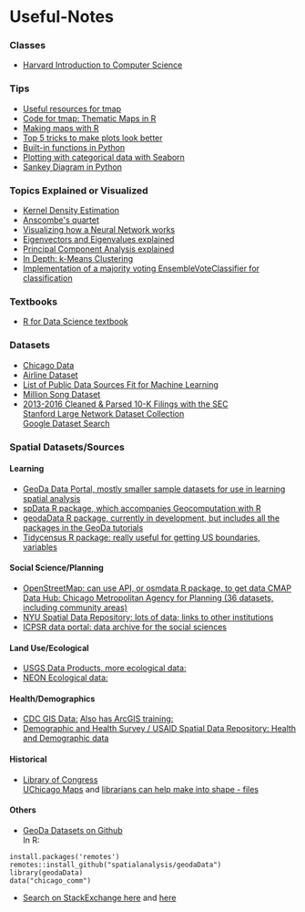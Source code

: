 # Useful-Notes

### Classes
 - [Harvard Introduction to Computer Science](https://online-learning.harvard.edu/course/cs50-introduction-computer-science?category[]=3&sort_by=date_added)

### Tips
 - [Useful resources for tmap](https://github.com/mtennekes/tmap/#reference)   
 - [Code for tmap: Thematic Maps in R](https://cran.r-project.org/web/packages/tmap/vignettes/tmap-JSS-code.html)    
 - [Making maps with R](https://geocompr.robinlovelace.net/adv-map.html)    
 - [Top 5 tricks to make plots look better](https://medium.com/@andykashyap/top-5-tricks-to-make-plots-look-better-9f6e687c1e08) 
 - [Built-in functions in Python](https://docs.python.org/3.3/library/functions.html)    
 - [Plotting with categorical data with Seaborn](https://seaborn.pydata.org/tutorial/categorical.html?highlight=seaborn%20bar) 
 - [Sankey Diagram in Python](https://plot.ly/python/sankey-diagram/)    

### Topics Explained or Visualized

 - [Kernel Density Estimation](https://mathisonian.github.io/kde/)    
 - [Anscombe's quartet](https://en.wikipedia.org/wiki/Anscombe's_quartet)    
 - [Visualizing how a Neural Network works](https://playground.tensorflow.org)    
 - [Eigenvectors and Eigenvalues explained](http://setosa.io/ev/eigenvectors-and-eigenvalues/)    
 - [Principal Component Analysis explained](http://setosa.io/ev/principal-component-analysis/)
 - [In Depth: k-Means Clustering](https://jakevdp.github.io/PythonDataScienceHandbook/05.11-k-means.html)    
 - [Implementation of a majority voting EnsembleVoteClassifier for classification](https://rasbt.github.io/mlxtend/user_guide/classifier/EnsembleVoteClassifier/)

### Textbooks
 - [R for Data Science textbook](https://r4ds.had.co.nz)

### Datasets
 - [Chicago Data](https://data.cityofchicago.org)    
 - [Airline Dataset](https://www.stat.purdue.edu/~sguha/rhipe/doc/html/airline.html)    
 - [List of Public Data Sources Fit for Machine Learning](https://blog.bigml.com/list-of-public-data-sources-fit-for-machine-learning/)    
 - [Million Song Dataset](http://millionsongdataset.com/pages/getting-dataset/)    
 - [2013-2016 Cleaned & Parsed 10-K Filings with the SEC](https://data.world/jumpyaf/2013-2016-cleaned-parsed-10-k-filings-with-the-sec?utm_campaign=data_digest&utm_source=email&utm_medium=email&utm_content=190808&_hsenc=p2ANqtz-_PS-XjGDrizhTbshW6iqJk29RYnUXcCFmqA5YFeY3sDIxCgWMAw6EUs3ecGV5mPKaRzsGojQxdK83sO7nE3swe9OAA1A&_hsmi=75508835)    
[Stanford Large Network Dataset Collection](http://snap.stanford.edu/data/index.html)    
[Google Dataset Search](https://www.blog.google/products/search/making-it-easier-discover-datasets/)

### Spatial Datasets/Sources
#### Learning
 - [GeoDa Data Portal, mostly smaller sample datasets for use in learning spatial analysis](https://geodacenter.github.io/data-and-lab/)   
 - [spData R package, which accompanies Geocomputation with R](https://github.com/Nowosad/spData)    
 - [geodaData R package, currently in development, but includes all the packages in the GeoDa tutorials](https://github.com/spatialanalysis/geodaData)    
 - [Tidycensus R package: really useful for getting US boundaries, variables](https://walkerke.github.io/tidycensus)

#### Social Science/Planning
 - [OpenStreetMap: can use API, or osmdata R package, to get data CMAP Data Hub: Chicago Metropolitan Agency for Planning (36 datasets, including community areas)](https://datahub.cmap.illinois.gov/)    
 - [NYU Spatial Data Repository: lots of data; links to other institutions](https://geo.nyu.edu/)    
 - [ICPSR data portal: data archive for the social sciences](https://www.icpsr.umich.edu/icpsrweb/)

#### Land Use/Ecological
 - [USGS Data Products, more ecological data:](https://www.usgs.gov/products/data-and-tools/gis-data)    
 - [NEON Ecological data:](https://data.neonscience.org/home)

#### Health/Demographics
 - [CDC GIS Data:](https://www.cdc.gov/gis/geo-spatial-data.html) [Also has ArcGIS training:](https://www.cdc.gov/dhdsp/maps/gisx/training/index.html)    
 - [Demographic and Health Survey / USAID Spatial Data Repository: Health and Demographic data](http://spatialdata.dhsprogram.com/home/)

#### Historical
 - [Library of Congress](https://www.loc.gov/maps/)    
[UChicago Maps](https://www.lib.uchicago.edu/collex/?view=collections&subject=Maps) and [librarians can help make into shape  - files](http://guides.lib.uchicago.edu/maps)

#### Others
 - [GeoDa Datasets on Github](https://github.com/spatialanalysis/geodaData)    
In R:    
```base
install.packages('remotes')    
remotes::install_github("spatialanalysis/geodaData")    
library(geodaData)    
data("chicago_comm")   
```

 - [Search on StackExchange here](https://gis.stackexchange.com/questions/8929/open-access-repository-of-general-gis-spatial-data) and [here](https://gis.stackexchange.com/questions/495/seeking-administrative-boundaries-for-various-countries)

